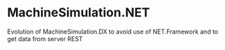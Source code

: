 # MachineSimulation.NET
Evolution of MachineSimulation.DX to avoid use of NET.Framework and to get data from server REST
